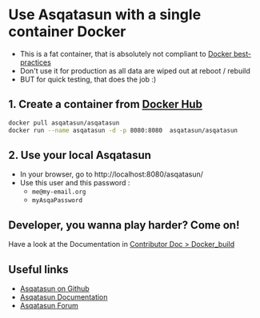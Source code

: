 
# Use Asqatasun with a single container Docker

- This is a fat container, that is absolutely not compliant to [Docker best-practices](https://docs.docker.com/articles/dockerfile_best-practices/)
- Don't use it for production as all data are wiped out at reboot / rebuild
- BUT for quick testing, that does the job :)

## 1. Create a container from [Docker Hub](https://hub.docker.com/r/asqatasun/asqatasun/)

```sh
docker pull asqatasun/asqatasun  
docker run --name asqatasun -d -p 8080:8080  asqatasun/asqatasun  
```

## 2. Use your local Asqatasun

- In your browser, go to http://localhost:8080/asqatasun/ 
- Use this user and this password :
    - `me@my-email.org`
    - `myAsqaPassword`

## Developer, you wanna play harder? Come on!
Have a look at the Documentation in [Contributor Doc > Docker_build](http://doc.asqatasun.org/en/30_Contributor_doc/Docker_build.html)


## Useful links

* [Asqatasun on Github](https://github.com/Asqatasun/Asqatasun)
* [Asqatasun Documentation](http://doc.asqatasun.org)
* [Asqatasun Forum](http://forum.asqatasun.org/)